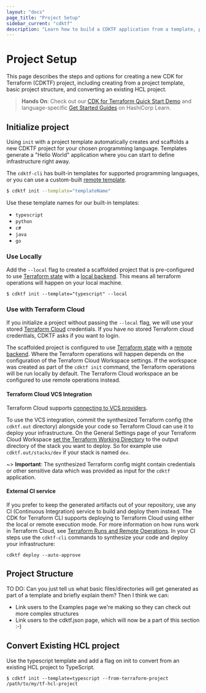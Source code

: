 ```yaml
---
layout: "docs"
page_title: "Project Setup"
sidebar_current: "cdktf"
description: "Learn how to build a CDKTF application from a template, project structure, and configuration. "
---
```


# Project Setup

This page describes the steps and options for creating a new CDK for Terraform (CDKTF) project, including creating from a project template, basic project structure, and converting an existing HCL project.

> **Hands On**: Check out our [CDK for Terraform Quick Start Demo](https://learn.hashicorp.com/tutorials/terraform/cdktf-install?in=terraform/cdktf) and language-specific [Get Started Guides](https://learn.hashicorp.com/collections/terraform/cdktf) on HashiCorp Learn.


## Initialize project

Using `init` with a project template automatically creates and scaffolds a new CDKTF project for your chosen programming language.
Templates generate a "Hello World" application where you can start to define infrastructure right away.

The `cdktf-cli` has built-in templates for supported programming languages, or you can use a custom-built [remote template](/docs/cdktf/create-and-deploy/remote-templates.html).

``` bash
$ cdktf init --template="templateName"
```

Use these template names for our built-in templates:
- `typescript`
- `python`
- `c#`
- `java`
- `go`

### Use Locally

Add the `--local` flag to created a scaffolded project that is pre-configured to use [Terraform state](https://www.terraform.io/docs/language/state/index.html) with a [local backend](https://www.terraform.io/docs/language/settings/backends/local.html). This means all terraform operations will happen on your local machine.

```
$ cdktf init --template="typescript" --local
```

### Use with Terraform Cloud

If you initialize a project without passing the `--local` flag, we will use your stored [Terraform Cloud](https://www.terraform.io/docs/cloud/index.html) credentials. If you have no stored Terraform cloud credentials, CDKTF asks if you want to login.

The scaffolded project is configured to use [Terraform state](https://www.terraform.io/docs/language/state/index.html) with a [remote backend](https://www.terraform.io/docs/language/settings/backends/remote.html). Where the Terraform operations will happen depends on the configuration of the Terraform Cloud Workspace settings. If the workspace was created as part of the `cdktf init` command, the Terraform operations will be run locally by default. The Terraform Cloud workspace an be configured to use remote operations instead.


#### Terraform Cloud VCS Integration

Terraform Cloud supports [connecting to VCS providers](https://www.terraform.io/docs/cloud/vcs/index.html).

To use the VCS integration, commit the synthesized Terraform config (the `cdktf.out` directory) alongside your code so Terraform Cloud can use it to deploy your infrastructure. On the General Settings page of your Terraform Cloud Workspace [set the Terraform Working Directory](https://www.terraform.io/docs/cloud/workspaces/settings.html#terraform-working-directory) to the output directory of the stack you want to deploy. So for example use `cdktf.out/stacks/dev` if your stack is named `dev`.

~> **Important**: The synthesized Terraform config might contain credentials or other sensitive data which was provided as input for the `cdktf` application.

#### External CI service

If you prefer to keep the generated artifacts out of your repository, use any CI (Continuous Integration) service to build and deploy them instead. The CDK for Terraform CLI supports deploying to Terraform Cloud using either the local or remote execution mode. For more information on how runs work in Terraform Cloud, see [Terraform Runs and Remote Operations](https://www.terraform.io/docs/cloud/run/index.html).
In your CI steps use the `cdktf-cli` commands to synthesize your code and deploy your infrastructure:

```
cdktf deploy --auto-approve
```

## Project Structure

TO DO: Can you just tell us what basic files/directories will get generated as part of a template and briefly explain them? Then I think we can:
- Link users to the Examples page we're making so they can check out more complex structures
- Link users to the cdktf.json page, which will now be a part of this section :-) 

## Convert Existing HCL project

Use the typescript template and add a flag on init to convert from an existing HCL project to TypeScript.

```
$ cdktf init --template=typescript --from-terraform-project /path/to/my/tf-hcl-project
```

